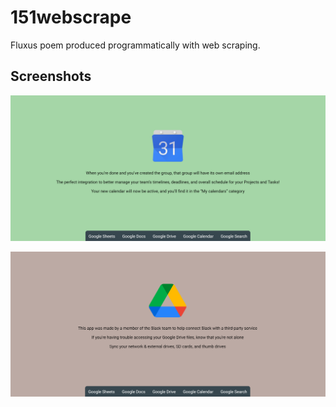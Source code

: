 151webscrape
===========
Fluxus poem produced programmatically with web scraping.  

Screenshots
-----------
![Example](screenshots/example.png)

![Second Example](screenshots/example2.png)
